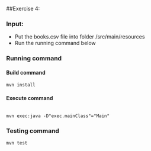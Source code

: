 ##Exercise 4:
### Input:
- Put the books.csv file into folder /src/main/resources
- Run the running command below
### Running command
#### Build command
````
mvn install

````

#### Execute command
````

mvn exec:java -D"exec.mainClass"="Main"

````

### Testing command
````
mvn test
````

